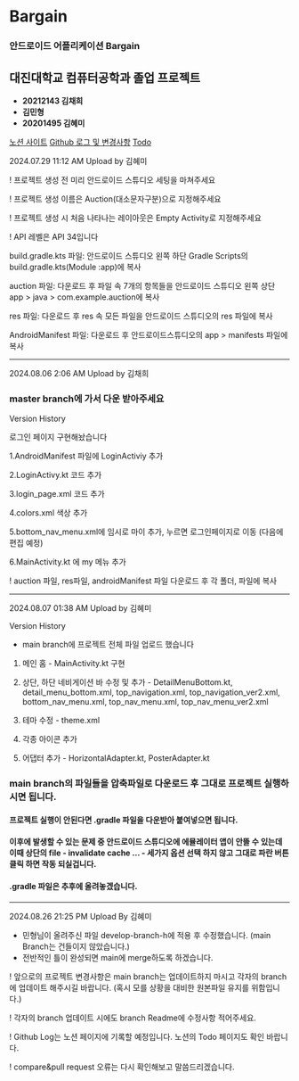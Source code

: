 # Bargain
### 안드로이드 어플리케이션 Bargain 


## 대진대학교 컴퓨터공학과 졸업 프로젝트
- **20212143 김채희**
- **김민형**
- **20201495 김혜미**


[노션 사이트](https://www.notion.so/e987a059f26149d2847a41562b74916f)
[Github 로그 및 변경사항](https://www.notion.so/Github-Log-c3f8b059da804e0b9e21bea5ef6449e0)
[Todo](https://www.notion.so/7a67f6c6d20d4ce8a790990bc612f08e?v=e0e5730b84624b8dae3cfc84be455223)

2024.07.29 11:12 AM Upload by 김혜미

! 프로젝트 생성 전 미리 안드로이드 스튜디오 세팅을 마쳐주세요

! 프로젝트 생성 이름은 Auction(대소문자구분)으로 지정해주세요

! 프로젝트 생성 시 처음 나타나는 레이아웃은 Empty Activity로 지정해주세요

! API 레벨은 API 34입니다

build.gradle.kts 파일: 안드로이드 스튜디오 왼쪽 하단 Gradle Scripts의 build.gradle.kts(Module :app)에 복사

auction 파일: 다운로드 후 파일 속 7개의 항목들을 안드로이드 스튜디오 왼쪽 상단 app > java > com.example.auction에 복사

res 파일: 다운로드 후 res 속 모든 파일을 안드로이드 스튜디오의 res 파일에 복사

AndroidManifest 파일: 다운로드 후 안드로이드스튜디오의 app > manifests 파일에 복사

----------------------------------------------------------------------------------------------------------------

2024.08.06 2:06 AM Upload by 김채희
### master branch에 가서 다운 받아주세요 ###
Version History

로그인 페이지 구현해놨습니다

1.AndroidManifest 파일에 LoginActiviy 추가

2.LoginActivy.kt 코드 추가

3.login_page.xml 코드 추가

4.colors.xml 색상 추가

5.bottom_nav_menu.xml에 임시로 마이 추가, 누르면 로그인페이지로 이동 (다음에 편집 예정)

6.MainActivity.kt 에 my 메뉴 추가

! auction 파일, res파일, androidManifest 파일 다운로드 후 각 폴더, 파일에 복사

----------------------------------------------------------------------------------------------------------------

2024.08.07 01:38 AM Upload by 김혜미

Version History

- main branch에 프로젝트 전체 파일 업로드 했습니다

1. 메인 홈 - MainActivity.kt 구현

2. 상단, 하단 네비게이션 바 수정 및 추가 - DetailMenuBottom.kt, detail_menu_bottom.xml, top_navigation.xml, top_navigation_ver2.xml, bottom_nav_menu.xml, top_nav_menu.xml, top_nav_menu_ver2.xml

3. 테마 수정 - theme.xml

4. 각종 아이콘 추가

5. 어댑터 추가 - HorizontalAdapter.kt, PosterAdapter.kt

### main branch의 파일들을 압축파일로 다운로드 후 그대로 프로젝트 실행하시면 됩니다.
#### 프로젝트 실행이 안된다면 .gradle 파일을 다운받아 붙여넣으면 됩니다.
#### 이후에 발생할 수 있는 문제 중 안드로이드 스튜디오에 에뮬레이터 앱이 안뜰 수 있는데 이때 상단의 file - invalidate cache ... - 세가지 옵션 선택 하지 않고 그대로 파란 버튼 클릭 하면 작동 되실겁니다.
#### .gradle 파일은 추후에 올려놓겠습니다.

----------------------------------------------------------------------------------------------------------------

2024.08.26 21:25 PM Upload By 김혜미

- 민형님이 올려주신 파일 develop-branch-h에 적용 후 수정했습니다. (main Branch는 건들이지 않았습니다.)
- 전반적인 틀이 완성되면 main에 merge하도록 하겠습니다.

! 앞으로의 프로젝트 변경사항은 main branch는 업데이트하지 마시고 각자의 branch에 업데이트 해주시길 바랍니다.
(혹시 모를 상황을 대비한 원본파일 유지를 위함입니다.)

! 각자의 branch 업데이트 시에도 branch Readme에 수정사항 적어주세요.

! Github Log는 노션 페이지에 기록할 예정입니다. 노션의 Todo 페이지도 확인 바랍니다.

! compare&pull request 오류는 다시 확인해보고 말씀드리겠습니다.
